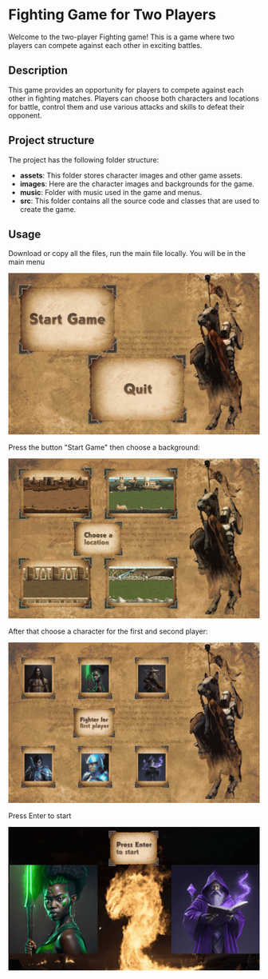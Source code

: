 # Fighting Game for Two Players

Welcome to the two-player Fighting game! This is a game where two players can compete against each other in exciting battles.

## Description

This game provides an opportunity for players to compete against each other in fighting matches. Players can choose both characters and locations for battle, control them and use various attacks and skills to defeat their opponent.

## Project structure

The project has the following folder structure:

- **assets**: This folder stores character images and other game assets.
- **images**: Here are the character images and backgrounds for the game.
- **music**: Folder with music used in the game and menus.
- **src**: This folder contains all the source code and classes that are used to create the game.
  
## Usage

Download or copy all the files, run the main file locally. You will be in the main menu

![Menu](https://github.com/myryota/py-project/blob/dev/docs/1%20(3)%20(1).png)

Press the button "Start Game" then choose a background:

![Menu](https://github.com/myryota/py-project/blob/dev/docs/2.png)

After that choose a character for the first and second player:

![Menu](https://github.com/myryota/py-project/blob/dev/docs/3.png)

Press Enter to start

![Menu](https://github.com/myryota/py-project/blob/dev/docs/5.png)




